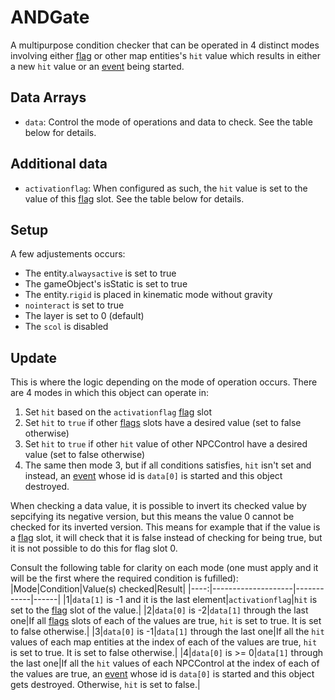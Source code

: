 # ANDGate
A multipurpose condition checker that can be operated in 4 distinct modes involving either [flag](../../../Flags%20arrays/flags.md) or other map entities's `hit` value which results in either a new `hit` value or an [event](../../../Enums%20and%20IDs/Events.md) being started.

## Data Arrays
- `data`: Control the mode of operations and data to check. See the table below for details.

## Additional data
- `activationflag`: When configured as such, the `hit` value is set to the value of this [flag](../../../Flags%20arrays/flags.md) slot. See the table below for details.

## Setup
A few adjustements occurs:
- The entity.`alwaysactive` is set to true
- The gameObject's isStatic is set to true
- The entity.`rigid` is placed in kinematic mode without gravity
- `nointeract` is set to true
- The layer is set to 0 (default)
- The `scol` is disabled

## Update
This is where the logic depending on the mode of operation occurs. There are 4 modes in which this object can operate in:
1. Set `hit` based on the `activationflag` [flag](../../../Flags%20arrays/flags.md) slot
2. Set `hit` to `true` if other [flags](../../../Flags%20arrays/flags.md) slots have a desired value (set to false otherwise)
3. Set `hit` to `true` if other `hit` value of other NPCControl have a desired value (set to false otherwise)
4. The same then mode 3, but if all conditions satisfies, `hit` isn't set and instead, an [event](../../../Enums%20and%20IDs/Events.md) whose id is `data[0]` is started and this object destroyed.

When checking a data value, it is possible to invert its checked value by sepcifying its negative version, but this means the value 0 cannot be checked for its inverted version. This means for example that if the value is a [flag](../../../Flags%20arrays/flags.md) slot, it will check that it is false instead of checking for being true, but it is not possible to do this for flag slot 0.

Consult the following table for clarity on each mode (one must apply and it will be the first where the required condition is fufilled):
|Mode|Condition|Value(s) checked|Result|
|----:|--------------------|------------|------| 
|1|`data[1]` is -1 and it is the last element|`activationflag`|`hit` is set to the [flag](../../../Flags%20arrays/flags.md) slot of the value.|
|2|`data[0]` is -2|`data[1]` through the last one|If all [flags](../../../Flags%20arrays/flags.md) slots of each of the values are true, `hit` is set to true. It is set to false otherwise.|
|3|`data[0]` is -1|`data[1]` through the last one|If all the `hit` values of each map entities at the index of each of the values are true, `hit` is set to true. It is set to false otherwise.|
|4|`data[0]` is \>= 0|`data[1]` through the last one|If all the `hit` values of each NPCControl at the index of each of the values are true, an [event](../../../Enums%20and%20IDs/Events.md) whose id is `data[0]` is started and this object gets destroyed. Otherwise, `hit` is set to false.|
